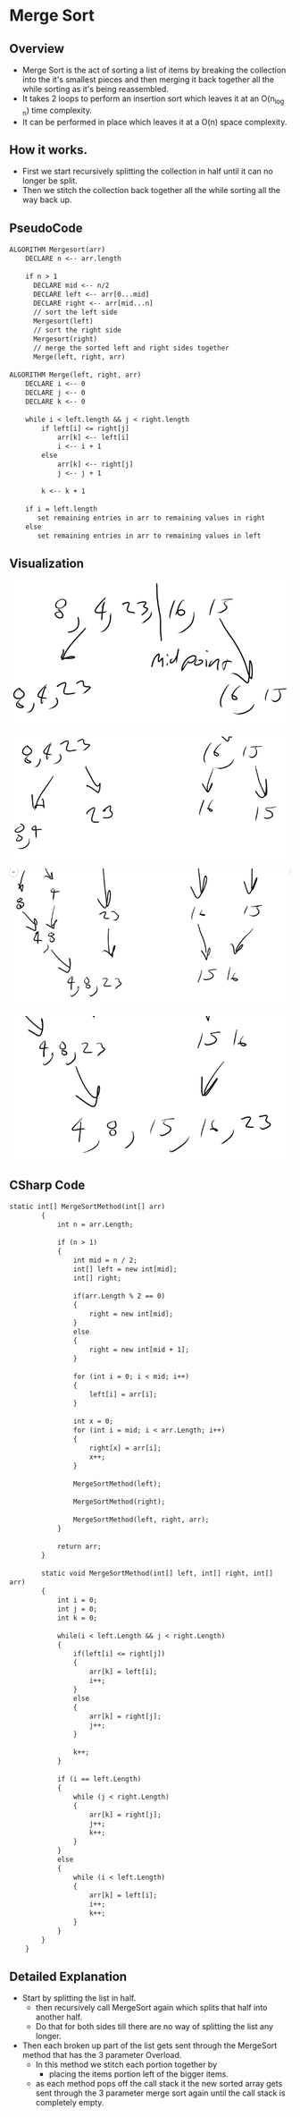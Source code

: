 # Merge Sort

## Overview
- Merge Sort is the act of sorting a list of items by breaking the collection into the it's smallest pieces and then merging it back together all the while sorting as it's being reassembled. 
- It takes 2 loops to perform an insertion sort which leaves it at an O(n<sub>log n</sub>) time complexity.
- It can be performed in place which leaves it at a O(n) space complexity.

## How it works.

- First we start recursively splitting the collection in half until it can no longer be split.
- Then we stitch the collection back together all the while sorting all the way back up. 

## PseudoCode
```
ALGORITHM Mergesort(arr)
    DECLARE n <-- arr.length
           
    if n > 1
      DECLARE mid <-- n/2
      DECLARE left <-- arr[0...mid]
      DECLARE right <-- arr[mid...n]
      // sort the left side
      Mergesort(left)
      // sort the right side
      Mergesort(right)
      // merge the sorted left and right sides together
      Merge(left, right, arr)

ALGORITHM Merge(left, right, arr)
    DECLARE i <-- 0
    DECLARE j <-- 0
    DECLARE k <-- 0

    while i < left.length && j < right.length
        if left[i] <= right[j]
            arr[k] <-- left[i]
            i <-- i + 1
        else
            arr[k] <-- right[j]
            j <-- j + 1
            
        k <-- k + 1

    if i = left.length
       set remaining entries in arr to remaining values in right
    else
       set remaining entries in arr to remaining values in left

```

## Visualization
![Start](assets/Start.png)

![Halfway](assets/Halfway.png)

![Merging](assets/StartOfMergingBack.png)

![Final](assets/Fin.png)


## CSharp Code
``` CSharp
static int[] MergeSortMethod(int[] arr)
        {
            int n = arr.Length;

            if (n > 1)
            {
                int mid = n / 2;
                int[] left = new int[mid];
                int[] right;

                if(arr.Length % 2 == 0)
                {
                    right = new int[mid];
                }
                else
                {
                    right = new int[mid + 1];
                }

                for (int i = 0; i < mid; i++)
                {
                    left[i] = arr[i];
                }

                int x = 0;
                for (int i = mid; i < arr.Length; i++)
                {
                    right[x] = arr[i];
                    x++;
                }

                MergeSortMethod(left);

                MergeSortMethod(right);

                MergeSortMethod(left, right, arr);
            }

            return arr;
        }

        static void MergeSortMethod(int[] left, int[] right, int[] arr)
        {
            int i = 0;
            int j = 0;
            int k = 0;

            while(i < left.Length && j < right.Length)
            {
                if(left[i] <= right[j])
                {
                    arr[k] = left[i];
                    i++;
                }
                else
                {
                    arr[k] = right[j];
                    j++;
                }

                k++;
            }

            if (i == left.Length)
            {
                while (j < right.Length)
                {
                    arr[k] = right[j];
                    j++;
                    k++;
                }
            }
            else
            {
                while (i < left.Length)
                {
                    arr[k] = left[i];
                    i++;
                    k++;
                }
            }
        }
    }
```

## Detailed Explanation
- Start by splitting the list in half.
  - then recursively call MergeSort again which splits that half into another half.
  - Do that for both sides till there are no way of splitting the list any longer.
- Then each broken up part of the list gets sent through the MergeSort method that has the 3 parameter Overload. 
    - In this method we stitch each portion together by
      - placing the items portion left of the bigger items.
    - as each method pops off the call stack it the new sorted array gets sent through the 3 parameter merge sort again until the call stack is completely empty.

    
